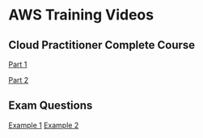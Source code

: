 # AWS Training Videos

## Cloud Practitioner Complete Course
[Part 1](https://www.youtube.com/watch?v=vPja2_0MapE&feature=youtu.be)

[Part 2](https://www.youtube.com/watch?v=HK3OQBQGzaE)


## Exam Questions
[Example 1](https://www.youtube.com/watch?v=vPja2_0MapE&feature=youtu.be)
[Example 2](https://www.youtube.com/watch?v=bVUkofgOMcA)
